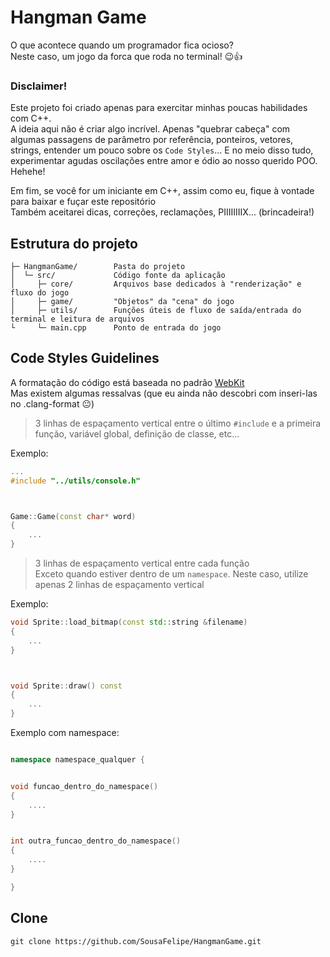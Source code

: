 # Hangman Game

O que acontece quando um programador fica ocioso?\
Neste caso, um jogo da forca que roda no terminal! 😉👍

### Disclaimer!

Este projeto foi criado apenas para exercitar minhas poucas habilidades com C++.\
A ideia aqui não é criar algo incrível. Apenas "quebrar cabeça" com algumas passagens de parâmetro por referência, ponteiros, vetores, strings, entender um pouco sobre os `Code Styles`... E no meio disso tudo, experimentar agudas oscilações entre amor e ódio ao nosso querido POO. Hehehe!

Em fim, se você for um iniciante em C++, assim como eu, fique à vontade para baixar e fuçar este repositório\
Também aceitarei dicas, correções, reclamações, PIIIIIIIIX... (brincadeira!)

Estrutura do projeto
---------------
    ├─ HangmanGame/        Pasta do projeto
    │  └─ src/             Código fonte da aplicação
    │     ├─ core/         Arquivos base dedicados à "renderização" e fluxo do jogo
    │     ├─ game/         "Objetos" da "cena" do jogo
    │     ├─ utils/        Funções úteis de fluxo de saída/entrada do terminal e leitura de arquivos
    └     └─ main.cpp      Ponto de entrada do jogo



## Code Styles Guidelines

A formatação do código está baseada no padrão [WebKit](https://webkit.org/code-style-guidelines/)\
Mas existem algumas ressalvas (que eu ainda não descobri com inseri-las no .clang-format 😐)



> 3 linhas de espaçamento vertical entre o último `#include` e a primeira função, variável global, definição de classe, etc...

Exemplo:
```cpp
...
#include "../utils/console.h"



Game::Game(const char* word)
{
    ...
}
```



> 3 linhas de espaçamento vertical entre cada função\
> Exceto quando estiver dentro de um `namespace`. Neste caso, utilize apenas 2 linhas de espaçamento vertical

Exemplo:
```cpp
void Sprite::load_bitmap(const std::string &filename)
{
    ...
}



void Sprite::draw() const
{
    ...
}
```



Exemplo com namespace:
```cpp

namespace namespace_qualquer {


void funcao_dentro_do_namespace()
{
    ....
}


int outra_funcao_dentro_do_namespace()
{
    ....
}

}
```



## Clone

```
git clone https://github.com/SousaFelipe/HangmanGame.git
```
